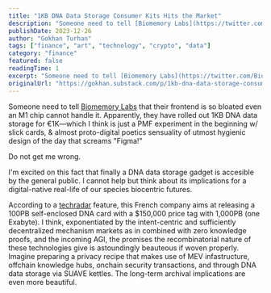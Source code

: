 ```yaml
---
title: "1KB DNA Data Storage Consumer Kits Hits the Market"
description: "Someone need to tell [Biomemory Labs](https://twitter.com/BiomemoryLabs) that their frontend is so bloated even an M1 chip cannot handle it. Apparently, they have rolled out 1KB DNA data storage for €..."
publishDate: 2023-12-26
author: "Gokhan Turhan"
tags: ["finance", "art", "technology", "crypto", "data"]
category: "finance"
featured: false
readingTime: 1
excerpt: "Someone need to tell [Biomemory Labs](https://twitter.com/BiomemoryLabs) that their frontend is so bloated even an M1 chip cannot handle it. Apparently, they have rolled out 1KB DNA data storage for €..."
originalUrl: "https://gokhan.substack.com/p/1kb-dna-data-storage-consumer-kits"
---
```


Someone need to tell [Biomemory Labs](https://twitter.com/BiomemoryLabs) that their frontend is so bloated even an M1 chip cannot handle it. Apparently, they have rolled out 1KB DNA data storage for €1K—which I think is just a PMF experiment in the beginning w/ slick cards, & almost proto-digital poetics sensuality of utmost hygienic design of the day that screams "Figma!" 

Do not get me wrong. 

I'm excited on this fact that finally a DNA data storage gadget is accesible by the general public. I cannot help but think about its implications for a digital-native real-life of our species biocentric futures. 

According to a [techradar](https://twitter.com/techradar) feature, this French company aims at releasing a 100PB self-enclosed DNA card with a $150,000 price tag with 1,000PB (one Exabyte). I think, exponentiated by the intent-centric and sufficiently decentralized mechanism markets as in combined with zero knowledge proofs, and the incoming AGI, the promises the recombinatorial nature of these technologies give is astoundingly beauteous if woven properly. Imagine preparing a privacy recipe that makes use of MEV infastructure, offchain knowledge hubs, onchain security transactions, and through DNA data storage via SUAVE kettles. The long-term archival implications are even more beautiful.